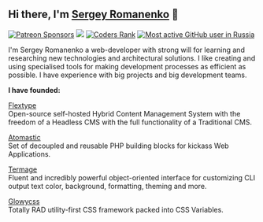 ## Hi there, I'm <a href="https://github.com/Awilum">Sergey Romanenko</a> 👋

<a href="https://www.patreon.com/awilum"><img alt="Patreon Sponsors" src="https://img.shields.io/static/v1?label=Sponsor&message=%E2%9D%A4&logo=Patreon&style=for-the-badge"></a>
<a href="https://twitter.com/AwilumIT"><img src="https://img.shields.io/twitter/follow/AwilumIT?style=for-the-badge&logo=twitter"></a>
<a href="https://profile.codersrank.io/user/awilum"><img alt="Coders Rank" src="https://img.shields.io/static/v1?label=CODERSRANK&message=profile&style=for-the-badge"></a>
<a href="https://commits.top/russia.html"><img alt="Most active GitHub user in Russia" src="https://img.shields.io/static/v1?label=Most active GitHub user&message=Russia&style=for-the-badge"></a>

I'm Sergey Romanenko a web-developer with strong will for learning and researching new technologies and architectural solutions. I like creating and using specialised tools for making development processes as efficient as possible. I have experience with big projects and big development teams.

**I have founded:**

[Flextype](https://github.com/flextype)  
Open-source self-hosted Hybrid Content Management System with the freedom of a Headless CMS with the full functionality of a Traditional CMS.

[Atomastic](https://github.com/atomastic)  
Set of decoupled and reusable PHP building blocks for kickass Web Applications. 

[Termage](https://github.com/termage)  
Fluent and incredibly powerful object-oriented interface for customizing CLI output text color, background, formatting, theming and more.

[Glowycss](https://github.com/glowycss)  
Totally RAD utility-first CSS framework packed into CSS Variables.
